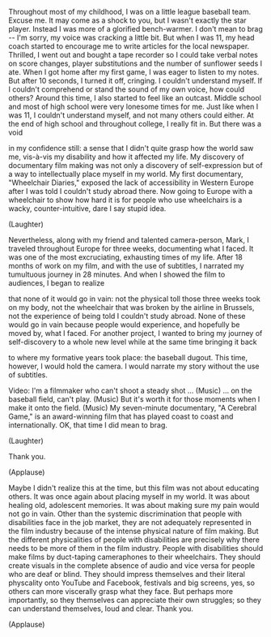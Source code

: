 
Throughout most of my childhood,
I was on a little league baseball team.
Excuse me.
It may come as a shock to you,
but I wasn&#39;t exactly the star player.
Instead I was more
of a glorified bench-warmer.
I don&#39;t mean to brag --
I&#39;m sorry, my voice
was cracking a little bit.
But when I was 11,
my head coach started to encourage me
to write articles for the local newspaper.
Thrilled, I went out
and bought a tape recorder
so I could take verbal notes
on score changes, player substitutions
and the number of sunflower seeds I ate.
When I got home after my first game,
I was eager to listen to my notes.
But after 10 seconds,
I turned it off, cringing.
I couldn&#39;t understand myself.
If I couldn&#39;t comprehend
or stand the sound of my own voice,
how could others?
Around this time, I also
started to feel like an outcast.
Middle school and most of high school
were very lonesome times for me.
Just like when I was 11,
I couldn&#39;t understand myself,
and not many others could either.
At the end of high school
and throughout college,
I really fit in.
But there was a void

in my confidence still:
a sense that I didn&#39;t quite grasp
how the world saw me,
vis-à-vis my disability
and how it affected my life.
My discovery of documentary film making
was not only a discovery
of self-expression
but of a way to intellectually
place myself in my world.
My first documentary,
&quot;Wheelchair Diaries,&quot;
exposed the lack of accessibility
in Western Europe
after I was told
I couldn&#39;t study abroad there.
Now going to Europe with a wheelchair
to show how hard it is
for people who use wheelchairs
is a wacky, counter-intuitive,
dare I say stupid idea.

(Laughter)

Nevertheless, along with my friend
and talented camera-person, Mark,
I traveled throughout Europe
for three weeks, documenting what I faced.
It was one of the most excruciating,
exhausting times of my life.
After 18 months of work on my film,
and with the use of subtitles,
I narrated my tumultuous journey
in 28 minutes.
And when I showed the film to audiences,
I began to realize

that none of it would go in vain:
not the physical toll
those three weeks took on my body,
not the wheelchair that was broken
by the airline in Brussels,
not the experience of being told
I couldn&#39;t study abroad.
None of these would go in vain
because people would experience,
and hopefully be moved by, what I faced.
For another project,
I wanted to bring my journey
of self-discovery to a whole new level
while at the same time bringing it back

to where my formative years took place:
the baseball dugout.
This time, however,
I would hold the camera.
I would narrate my story
without the use of subtitles.

Video: I&#39;m a filmmaker
who can&#39;t shoot a steady shot ...
(Music)
... on the baseball field, can&#39;t play.
(Music)
But it&#39;s worth it for those moments
when I make it onto the field.
(Music)
My seven-minute documentary,
&quot;A Cerebral Game,&quot;
is an award-winning film that has played
coast to coast and internationally.
OK, that time I did mean to brag.

(Laughter)

Thank you.

(Applause)

Maybe I didn&#39;t realize this at the time,
but this film was not
about educating others.
It was once again
about placing myself in my world.
It was about healing old,
adolescent memories.
It was about making sure
my pain would not go in vain.
Other than the systemic discrimination
that people with disabilities
face in the job market,
they are not adequately represented
in the film industry
because of the intense
physical nature of film making.
But the different physicalities
of people with disabilities
are precisely why there needs to be
more of them in the film industry.
People with disabilities should make films
by duct-taping cameraphones
to their wheelchairs.
They should create visuals
in the complete absence of audio
and vice versa for people
who are deaf or blind.
They should impress themselves
and their literal physcality
onto YouTube and Facebook,
festivals and big screens,
yes, so others can more
viscerally grasp what they face.
But perhaps more importantly,
so they themselves can appreciate
their own struggles;
so they can understand themselves, 
loud and clear.
Thank you.

(Applause)


